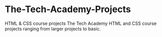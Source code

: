 # The-Tech-Academy-Projects
HTML &amp; CSS course projects
The Tech Academy HTML and CSS course projects ranging from larger projects to basic. 
